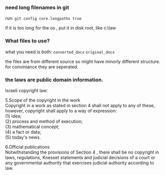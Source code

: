 
### need long filenames in git 

run: `git config core.longpaths true`

if it is too long for the os , put it in disk root, like c:\law

### What files to use?

what you need is both: `converted_docx` `original_docx`

the files are from different source so might have minorly different structure. for conviniance they are seperated.


### the laws are public domain information.

Israeli copyright law:

5.Scope of the copyright in the work <br>
Copyright in a work as stated in section 4 shall not apply to any of these, however, copyright shall apply to a way of expression: <br>
(1) idea; <br>
(2) process and method of execution; <br>
(3) mathematical concept; <br>
(4) a fact or data; <br>
(5) today's news. <br>

6.Official publications <br>
 Notwithstanding the provisions of Section 4 , there shall be no copyright in laws, regulations, Knesset statements and judicial decisions of a court or any governmental authority that exercises judicial authority according to law.

